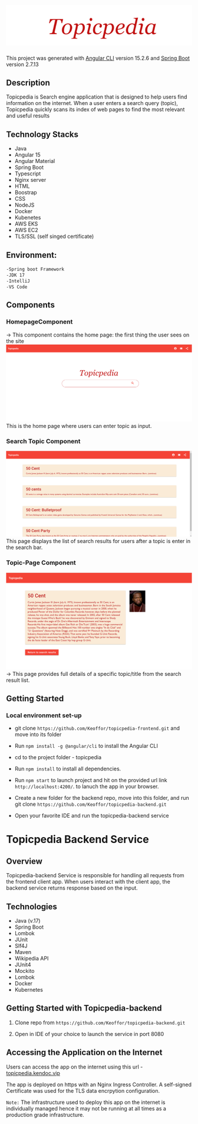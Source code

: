 # ![logo image](readme-pics/topicpedia-logo.png)
This project was generated with [Angular CLI](https://github.com/angular/angular-cli) version 15.2.6 and [Spring Boot](https://start.spring.io) version 2.7.13

## Description
Topicpedia is Search engine application that is designed to help users find information on the internet.
When a user enters a search query (topic), Topicpedia quickly scans its index of web pages to find the most relevant and useful results

## Technology Stacks

- Java
- Angular 15
- Angular Material
- Spring Boot
- Typescript
- Nginx server
- HTML
- Boostrap
- CSS
- NodeJS
- Docker
- Kubenetes
- AWS EKS
- AWS EC2
- TLS/SSL (self singed certificate)
## Environment:
    -Spring boot Framework
    -JDK 17
    -IntelliJ
    -VS Code

## Components
### HomepageComponent
-> This component contains the home page: the first thing the user sees on the site
![homepage](readme-pics/frontpage.png)
This is the home page where users can enter topic as input.

### Search Topic Component
![Search-topic](readme-pics/search-result.png)
This page displays the list of search results for users after a topic is enter in the search bar.

### Topic-Page Component

![Topic-page](readme-pics/search-page.png)
-> This page provides full details of a specific topic/title from the search result list.


## Getting Started
### Local environment set-up
- git clone `https://github.com/Keoffor/topicpedia-frontend.git` and move into its folder
- Run `npm install -g @angular/cli` to install the Angular CLI
- cd to the project folder - topicpedia
- Run `npm install` to install all dependencies.
- Run `npm start` to launch project and hit on the provided url link `http://localhost:4200/`. to lanuch the app in your browser.
- Create a new folder for the backend repo, move into this folder, and run git clone `https://github.com/Keoffor/topicpedia-backend.git`


- Open your favorite IDE and run the topicpedia-backend service

# Topicpedia Backend Service

## Overview

Topicpedia-backend Service is responsible for handling all requests from the frontend client app. When users interact with the client app, the backend service returns response based on the input.

## Technologies

- Java (v.17)
- Spring Boot
- Lombok
- JUnit
- Slf4J
- Maven
- Wikipedia API
- JUnit4
- Mockito
- Lombok
- Docker
- Kubernetes

## Getting Started with Topicpedia-backend

1. Clone repo from `https://github.com/Keoffor/topicpedia-backend.git`

2. Open in IDE of your choice to launch the service in port 8080



## Accessing the Application on the Internet
Users can access the app on the internet using this url - [topicpedia.kendoc.vip](https://topicpedia.kendoc.vip)

The app is deployed on https with an Nginx Ingress Controller. A self-signed Certificate was used for the TLS data encrpytion configuration.

`Note:` The infrastructure used to deploy this app on the internet is individually managed hence it may not be running at all times as a production grade infrastructure. 


